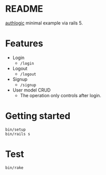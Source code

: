 # README

[authlogic](https://github.com/binarylogic/authlogic) minimal example via rails 5.

# Features

* Login
   * `/login`
* Logout
   * `/logout`
* Signup
   * `/signup`
* User model CRUD
   * The operation only controls after login.

# Getting started

```
bin/setup
bin/rails s
```

# Test

```
bin/rake
```

